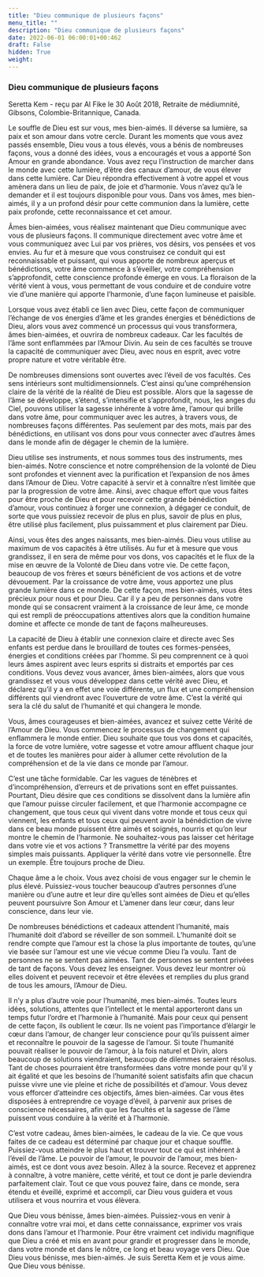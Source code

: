 ```yaml
---
title: "Dieu communique de plusieurs façons"
menu_title: ""
description: "Dieu communique de plusieurs façons"
date: 2022-06-01 06:00:01+00:462
draft: False
hidden: True
weight:
---
```

### Dieu communique de plusieurs façons

Seretta Kem - reçu par Al Fike le 30 Août 2018, Retraite de médiumnité, Gibsons, Colombie-Britannique, Canada.

Le souffle de Dieu est sur vous, mes bien-aimés. Il déverse sa lumière, sa paix et son amour dans votre cercle. Durant les moments que vous avez passés ensemble, Dieu vous a tous élevés, vous a bénis de nombreuses façons, vous a donné des idées, vous a encouragés et vous a apporté Son Amour en grande abondance. Vous avez reçu l’instruction de marcher dans le monde avec cette lumière, d’être des canaux d’amour, de vous élever dans cette lumière. Car Dieu répondra effectivement à votre appel et vous amènera dans un lieu de paix, de joie et d’harmonie. Vous n’avez qu’à le demander et il est toujours disponible pour vous. Dans vos âmes, mes bien-aimés, il y a un profond désir pour cette communion dans la lumière, cette paix profonde, cette reconnaissance et cet amour.

Âmes bien-aimées, vous réalisez maintenant que Dieu communique avec vous de plusieurs façons. Il communique directement avec votre âme et vous communiquez avec Lui par vos prières, vos désirs, vos pensées et vos envies. Au fur et à mesure que vous construisez ce conduit qui est reconnaissable et puissant, qui vous apporte de nombreux aperçus et bénédictions, votre âme commence à s’éveiller, votre compréhension s’approfondit, cette conscience profonde émerge en vous. La floraison de la vérité vient à vous, vous permettant de vous conduire et de conduire votre vie d’une manière qui apporte l’harmonie, d’une façon lumineuse et paisible.

Lorsque vous avez établi ce lien avec Dieu, cette façon de communiquer l’échange de vos énergies d’âme et les grandes énergies et bénédictions de Dieu, alors vous avez commencé un processus qui vous transformera, âmes bien-aimées, et ouvrira de nombreux cadeaux. Car les facultés de l’âme sont enflammées par l’Amour Divin. Au sein de ces facultés se trouve la capacité de communiquer avec Dieu, avec nous en esprit, avec votre propre nature et votre véritable être.

De nombreuses dimensions sont ouvertes avec l’éveil de vos facultés. Ces sens intérieurs sont multidimensionnels. C’est ainsi qu’une compréhension claire de la vérité de la réalité de Dieu est possible. Alors que la sagesse de l’âme se développe, s’étend, s’intensifie et s’approfondit, nous, les anges du Ciel, pouvons utiliser la sagesse inhérente à votre âme, l’amour qui brille dans votre âme, pour communiquer avec les autres, à travers vous, de nombreuses façons différentes. Pas seulement par des mots, mais par des bénédictions, en utilisant vos dons pour vous connecter avec d’autres âmes dans le monde afin de dégager le chemin de la lumière.

Dieu utilise ses instruments, et nous sommes tous des instruments, mes bien-aimés. Notre conscience et notre compréhension de la volonté de Dieu sont profondes et viennent avec la purification et l’expansion de nos âmes dans l’Amour de Dieu. Votre capacité à servir et à connaître n’est limitée que par la progression de votre âme. Ainsi, avec chaque effort que vous faites pour être proche de Dieu et pour recevoir cette grande bénédiction d’amour, vous continuez à forger une connexion, à dégager ce conduit, de sorte que vous puissiez recevoir de plus en plus, savoir de plus en plus, être utilisé plus facilement, plus puissamment et plus clairement par Dieu.

Ainsi, vous êtes des anges naissants, mes bien-aimés. Dieu vous utilise au maximum de vos capacités à être utilisés. Au fur et à mesure que vous grandissez, il en sera de même pour vos dons, vos capacités et le flux de la mise en œuvre de la Volonté de Dieu dans votre vie. De cette façon, beaucoup de vos frères et sœurs bénéficient de vos actions et de votre dévouement. Par la croissance de votre âme, vous apportez une plus grande lumière dans ce monde. De cette façon, mes bien-aimés, vous êtes précieux pour nous et pour Dieu. Car il y a peu de personnes dans votre monde qui se consacrent vraiment à la croissance de leur âme, ce monde qui est rempli de préoccupations attentives alors que la condition humaine domine et affecte ce monde de tant de façons malheureuses.

La capacité de Dieu à établir une connexion claire et directe avec Ses enfants est perdue dans le brouillard de toutes ces formes-pensées, énergies et conditions créées par l’homme. Si peu comprennent ce à quoi leurs âmes aspirent avec leurs esprits si distraits et emportés par ces conditions. Vous devez vous avancer, âmes bien-aimées, alors que vous grandissez et vous vous développez dans cette vérité avec Dieu, et déclarez qu’il y a en effet une voie différente, un flux et une compréhension différents qui viendront avec l’ouverture de votre âme. C’est la vérité qui sera la clé du salut de l’humanité et qui changera le monde.

Vous, âmes courageuses et bien-aimées, avancez et suivez cette Vérité de l’Amour de Dieu. Vous commencez le processus de changement qui enflammera le monde entier. Dieu souhaite que tous vos dons et capacités, la force de votre lumière, votre sagesse et votre amour affluent chaque jour et de toutes les manières pour aider à allumer cette révolution de la compréhension et de la vie dans ce monde par l’amour.

C’est une tâche formidable. Car les vagues de ténèbres et d’incompréhension, d’erreurs et de privations sont en effet puissantes. Pourtant, Dieu désire que ces conditions se dissolvent dans la lumière afin que l’amour puisse circuler facilement, et que l’harmonie accompagne ce changement, que tous ceux qui vivent dans votre monde et tous ceux qui viennent, les enfants et tous ceux qui peuvent avoir la bénédiction de vivre dans ce beau monde puissent être aimés et soignés, nourris et qu’on leur montre le chemin de l’harmonie. Ne souhaitez-vous pas laisser cet héritage dans votre vie et vos actions ? Transmettre la vérité par des moyens simples mais puissants. Appliquer la vérité dans votre vie personnelle. Être un exemple. Être toujours proche de Dieu.

Chaque âme a le choix. Vous avez choisi de vous engager sur le chemin le plus élevé. Puissiez-vous toucher beaucoup d’autres personnes d’une manière ou d’une autre et leur dire qu’elles sont aimées de Dieu et qu’elles peuvent poursuivre Son Amour et L’amener dans leur cœur, dans leur conscience, dans leur vie.

De nombreuses bénédictions et cadeaux attendent l’humanité, mais l’humanité doit d’abord se réveiller de son sommeil. L’humanité doit se rendre compte que l’amour est la chose la plus importante de toutes, qu’une vie basée sur l’amour est une vie vécue comme Dieu l’a voulu. Tant de personnes ne se sentent pas aimées. Tant de personnes se sentent privées de tant de façons. Vous devez les enseigner. Vous devez leur montrer où elles doivent et peuvent recevoir et être élevées et remplies du plus grand de tous les amours, l’Amour de Dieu.

Il n’y a plus d’autre voie pour l’humanité, mes bien-aimés. Toutes leurs idées, solutions, attentes que l’intellect et le mental apporteront dans un temps futur l’ordre et l’harmonie à l’humanité. Mais pour ceux qui pensent de cette façon, ils oublient le cœur. Ils ne voient pas l’importance d’élargir le cœur dans l’amour, de changer leur conscience pour qu’ils puissent aimer et reconnaître le pouvoir de la sagesse de l’amour. Si toute l’humanité pouvait réaliser le pouvoir de l’amour, à la fois naturel et Divin, alors beaucoup de solutions viendraient, beaucoup de dilemmes seraient résolus. Tant de choses pourraient être transformées dans votre monde pour qu’il y ait égalité et que les besoins de l’humanité soient satisfaits afin que chacun puisse vivre une vie pleine et riche de possibilités et d’amour. Vous devez vous efforcer d’atteindre ces objectifs, âmes bien-aimées. Car vous êtes disposées à entreprendre ce voyage d’éveil, à parvenir aux prises de conscience nécessaires, afin que les facultés et la sagesse de l’âme puissent vous conduire à la vérité et à l’harmonie.

C’est votre cadeau, âmes bien-aimées, le cadeau de la vie. Ce que vous faites de ce cadeau est déterminé par chaque jour et chaque souffle. Puissiez-vous atteindre le plus haut et trouver tout ce qui est inhérent à l’éveil de l’âme. Le pouvoir de l’amour, le pouvoir de l’amour, mes bien-aimés, est ce dont vous avez besoin. Allez à la source. Recevez et apprenez à connaître, à votre manière, cette vérité, et tout ce dont je parle deviendra parfaitement clair. Tout ce que vous pouvez faire, dans ce monde, sera étendu et éveillé,
exprimé et accompli, car Dieu vous guidera et vous utilisera et vous nourrira et vous élèvera.

Que Dieu vous bénisse, âmes bien-aimées. Puissiez-vous en venir à connaître votre vrai moi, et dans cette connaissance, exprimer vos vrais dons dans l’amour et l’harmonie. Pour être vraiment cet individu magnifique que Dieu a créé et mis en avant pour grandir et progresser dans le monde, dans votre monde et dans le nôtre, ce long et beau voyage vers Dieu. Que Dieu vous bénisse, mes bien-aimés. Je suis Seretta Kem et je vous aime. Que Dieu vous bénisse.
